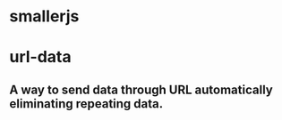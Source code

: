 # smallerjs


# url-data
## A way to send data through URL automatically eliminating repeating data.


